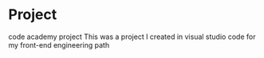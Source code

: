 # Project
code academy project
This was a project I created in visual studio code for my front-end engineering path
